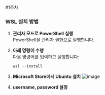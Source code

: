 #1주차

### WSL 설치 방법

1. **관리자 모드로 PowerShell 실행**  
   PowerShell을 관리자 권한으로 실행합니다.

2. **아래 명령어 수행**  
   다음 명령어를 입력하고 실행합니다:
   ```powershell
   wsl --install

3. **Microsoft Store에서 Ubuntu 설치**
   ![image](https://github.com/user-attachments/assets/f096bdae-cb87-4b26-a689-71fec1b47725)

4. **username, password 설정**
